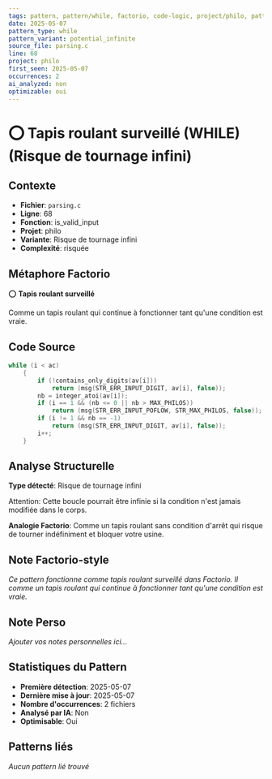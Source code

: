 ```yaml
---
tags: pattern, pattern/while, factorio, code-logic, project/philo, pattern/variant/potential_infinite
date: 2025-05-07
pattern_type: while
pattern_variant: potential_infinite
source_file: parsing.c
line: 68
project: philo
first_seen: 2025-05-07
occurrences: 2
ai_analyzed: non
optimizable: oui
---
```


# ⭕ Tapis roulant surveillé (WHILE) (Risque de tournage infini)

## Contexte
- **Fichier**: `parsing.c`
- **Ligne**: 68
- **Fonction**: is_valid_input
- **Projet**: philo
- **Variante**: Risque de tournage infini
- **Complexité**: risquée

## Métaphore Factorio
⭕ **Tapis roulant surveillé**

Comme un tapis roulant qui continue à fonctionner tant qu'une condition est vraie.

## Code Source
```c
while (i < ac)
	{
		if (!contains_only_digits(av[i]))
			return (msg(STR_ERR_INPUT_DIGIT, av[i], false));
		nb = integer_atoi(av[i]);
		if (i == 1 && (nb <= 0 || nb > MAX_PHILOS))
			return (msg(STR_ERR_INPUT_POFLOW, STR_MAX_PHILOS, false));
		if (i != 1 && nb == -1)
			return (msg(STR_ERR_INPUT_DIGIT, av[i], false));
		i++;
	}
```

## Analyse Structurelle
**Type détecté**: Risque de tournage infini

Attention: Cette boucle pourrait être infinie si la condition n'est jamais modifiée dans le corps.

**Analogie Factorio**:
Comme un tapis roulant sans condition d'arrêt qui risque de tourner indéfiniment et bloquer votre usine.

## Note Factorio-style
*Ce pattern fonctionne comme tapis roulant surveillé dans Factorio. Il comme un tapis roulant qui continue à fonctionner tant qu'une condition est vraie.*

## Note Perso
*Ajouter vos notes personnelles ici...*

## Statistiques du Pattern
- **Première détection**: 2025-05-07
- **Dernière mise à jour**: 2025-05-07
- **Nombre d'occurrences**: 2 fichiers
- **Analysé par IA**: Non
- **Optimisable**: Oui

## Patterns liés
*Aucun pattern lié trouvé*
